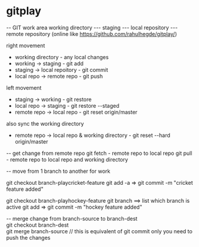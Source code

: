 # gitplay



-- GIT work area
working directory --- staging --- local repository --- remote repository (online like https://github.com/rahulhegde/gitplay/)

right movement
 - working directory - any local changes 
 - working -> staging - git add
 - staging -> local repoitory - git commit 
 - local repo -> remote repo - git push

left movement 
 - staging -> working	- git restore <filename>
 - local repo -> staging - git restore <filename> --staged
 - remote repo -> local repo - git reset origin/master
 
 also sync the working directory
 - remote repo -> local repo & working directory - git reset --hard origin/master

-- get change from remote repo
git fetch - remote repo to local repo
git pull - remote repo to local repo and working directory 

-- move from 1 branch to another for work

git checkout branch-playcricket-feature
git add -a => git commit -m "cricket feature added"

git checkout branch-playhockey-feature
git branch ==> list which branch is active 
git add => git commit -m "hockey feature added"

-- merge change from branch-source to branch-dest  
git checkout branch-dest  
git merge branch-source // this is equivalent of git commit only you need to push the changes




